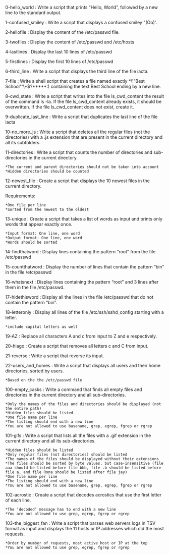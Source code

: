 0-hello_world : Write a script that prints “Hello, World”, followed by a new line to the standard output.

1-confused_smiley : Write a script that displays a confused smiley "(Ôo)'.

2-hellofile : Display the content of the /etc/passwd file.

3-twofiles : Display the content of /etc/passwd and /etc/hosts

4-lastlines : Display the last 10 lines of /etc/passwd

5-firstlines : Display the first 10 lines of /etc/passwd

6-third_line : Write a script that displays the third line of the file iacta.

7-file : Write a shell script that creates a file named exactly \*\\'"Best School"\'\\*$\?\*\*\*\*\*:) containing the text Best School ending by a new line.

8-cwd_state : Write a script that writes into the file ls_cwd_content the result of the command ls -la. If the file ls_cwd_content already exists, it should be overwritten. If the file ls_cwd_content does not exist, create it.

9-duplicate_last_line : Write a script that duplicates the last line of the file iacta

10-no_more_js : Write a script that deletes all the regular files (not the directories) with a .js extension that are present in the current directory and all its subfolders.

11-directories : Write a script that counts the number of directories and sub-directories in the current directory.

	*The current and parent directories should not be taken into account
	*Hidden directories should be counted

12-newest_file : Create a script that displays the 10 newest files in the current directory.

Requirements:

	*One file per line
	*Sorted from the newest to the oldest

13-unique : Create a script that takes a list of words as input and prints only words that appear exactly once.

	*Input format: One line, one word
	*Output format: One line, one word
	*Words should be sorted

14-findthatword : Display lines containing the pattern “root” from the file /etc/passwd

15-countthatword : Display the number of lines that contain the pattern “bin” in the file /etc/passwd

16-whatsnext : Display lines containing the pattern “root” and 3 lines after them in the file /etc/passwd.

17-hidethisword : Display all the lines in the file /etc/passwd that do not contain the pattern “bin”.

18-letteronly : Display all lines of the file /etc/ssh/sshd_config starting with a letter.

	*include capital letters as well

19-AZ : Replace all characters A and c from input to Z and e respectively.

20-hiago : Create a script that removes all letters c and C from input.

21-reverse : Write a script that reverse its input.

22-users_and_homes : Write a script that displays all users and their home directories, sorted by users.

	*Based on the the /etc/passwd file

100-empty_casks : Write a command that finds all empty files and directories in the current directory and all sub-directories.

	*Only the names of the files and directories should be displayed (not the entire path)
	*Hidden files should be listed
	*One file name per line
	*The listing should end with a new line
	*You are not allowed to use basename, grep, egrep, fgrep or rgrep

101-gifs : Write a script that lists all the files with a .gif extension in the current directory and all its sub-directories.

	*Hidden files should be listed
	*Only regular files (not directories) should be listed
	*The names of the files should be displayed without their extensions
	*The files should be sorted by byte values, but case-insensitive (file aaa should be listed before file bbb, file .b should be listed before file a, and file Rona should be listed after file jay)
	*One file name per line
	*The listing should end with a new line
	*You are not allowed to use basename, grep, egrep, fgrep or rgrep

102-acrostic : Create a script that decodes acrostics that use the first letter of each line.

	*The ‘decoded’ message has to end with a new line
	*You are not allowed to use grep, egrep, fgrep or rgrep

103-the_biggest_fan : Write a script that parses web servers logs in TSV format as input and displays the 11 hosts or IP addresses which did the most requests.

	*Order by number of requests, most active host or IP at the top
	*You are not allowed to use grep, egrep, fgrep or rgrep

